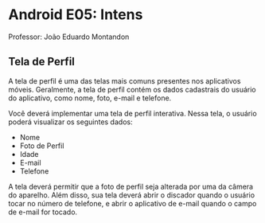 # Android E05: Intens

Professor: João Eduardo Montandon

## Tela de Perfil

A tela de perfil é uma das telas mais comuns presentes nos aplicativos móveis. Geralmente, a tela de perfil contém os dados cadastrais do usuário do aplicativo, como nome, foto, e-mail e telefone. 

Você deverá implementar uma tela de perfil interativa. Nessa tela, o usuário poderá visualizar os seguintes dados:

* Nome
* Foto de Perfil
* Idade
* E-mail
* Telefone

A tela deverá permitir que a foto de perfil seja alterada por uma da câmera do aparelho. Além disso, sua tela deverá abrir o discador quando o usuário tocar no número de telefone, e abrir o aplicativo de e-mail quando o campo de e-mail for tocado.
